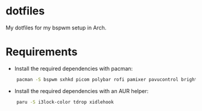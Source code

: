 # dotfiles
My dotfiles for my bspwm setup in Arch.

# Requirements
* Install the required dependencies with pacman:
```sh
    pacman -S bspwm sxhkd picom polybar rofi pamixer pavucontrol brightnessctl xcolor clipcat playerctl flameshot feh dunst xorg-xsetroot polkit-gnome kitty imagemagick
```
* Install the required dependencies with an AUR helper:
```sh
    paru -S i3lock-color tdrop xidlehook
```
